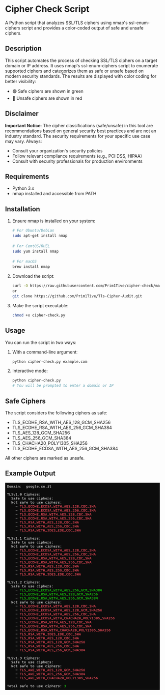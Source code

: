 # Cipher Check Script

A Python script that analyzes SSL/TLS ciphers using nmap's ssl-enum-ciphers script and provides a color-coded output of safe and unsafe ciphers.

## Description

This script automates the process of checking SSL/TLS ciphers on a target domain or IP address. It uses nmap's ssl-enum-ciphers script to enumerate supported ciphers and categorizes them as safe or unsafe based on modern security standards. The results are displayed with color coding for better visibility:
- 🟢 Safe ciphers are shown in green
- 🔴 Unsafe ciphers are shown in red

## Disclaimer

**Important Notice**: The cipher classifications (safe/unsafe) in this tool are recommendations based on general security best practices and are not an industry standard. The security requirements for your specific use case may vary. Always:
- Consult your organization's security policies
- Follow relevant compliance requirements (e.g., PCI DSS, HIPAA)
- Consult with security professionals for production environments

## Requirements

- Python 3.x
- nmap installed and accessible from PATH

## Installation

1. Ensure nmap is installed on your system:
   ```bash
   # For Ubuntu/Debian
   sudo apt-get install nmap

   # For CentOS/RHEL
   sudo yum install nmap

   # For macOS
   brew install nmap
   ```

2. Download the script:
   ```bash
   curl -O https://raw.githubusercontent.com/Prim1Tive/cipher-check/main/cipher-check.py
   or
   git clone https://github.com/Prim1Tive/Tls-Cipher-Audit.git
   ```

3. Make the script executable:
   ```bash
   chmod +x cipher-check.py
   ```

## Usage

You can run the script in two ways:

1. With a command-line argument:
   ```bash
   python cipher-check.py example.com
   ```

2. Interactive mode:
   ```bash
   python cipher-check.py
   # You will be prompted to enter a domain or IP
   ```

## Safe Ciphers

The script considers the following ciphers as safe:
- TLS_ECDHE_RSA_WITH_AES_128_GCM_SHA256
- TLS_ECDHE_RSA_WITH_AES_256_GCM_SHA384
- TLS_AES_128_GCM_SHA256
- TLS_AES_256_GCM_SHA384
- TLS_CHACHA20_POLY1305_SHA256
- TLS_ECDHE_ECDSA_WITH_AES_256_GCM_SHA384

All other ciphers are marked as unsafe.


## Example Output 
![screenshot](/image/cipher-check-output.png "Optional title")